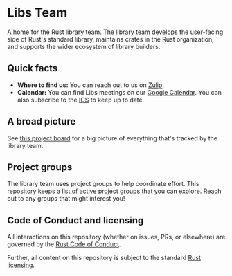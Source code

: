 # Libs Team

A home for the Rust library team. The library team develops the user-facing side
of Rust's standard library, maintains crates in the Rust organization, and
supports the wider ecosystem of library builders.

## Quick facts

- **Where to find us:** You can reach out to us on [Zulip](https://rust-lang.zulipchat.com).
- **Calendar:** You can find Libs meetings on our [Google Calendar](https://calendar.google.com/calendar/embed?src=9kuu8evq4eh6uacm262k0phri8%40group.calendar.google.com). You can also subscribe to the [ICS](https://calendar.google.com/calendar/ical/9kuu8evq4eh6uacm262k0phri8%40group.calendar.google.com/public/basic.ics) to keep up to date.

## A broad picture

See [this project board](https://github.com/rust-lang/libs-team/projects/2) for a big picture of everything that's tracked by the library team.

## Project groups

The library team uses project groups to help coordinate effort.
This repository keeps a [list of active project groups](https://github.com/rust-lang/libs-team/issues?q=is%3Aissue+is%3Aopen+label%3Aproject-group) that you can explore.
Reach out to any groups that might interest you!

## Code of Conduct and licensing

All interactions on this repository (whether on issues, PRs, or
elsewhere) are governed by the [Rust Code of
Conduct](CODE_OF_CONDUCT.md).

Further, all content on this repository is subject to the standard
[Rust](LICENSE-MIT) [licensing](LICENSE-APACHE).
